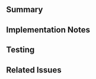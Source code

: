 <!--
    Thank you for submitting a pull request! We appreciate your time and effort.
    Please make sure you have read our contributing guidelines before posting a PR
    https://github.com/eternagame/.github/blob/main/CONTRIBUTING.md

    Please title your PR according to the conventional commits standard - see the contributing
    guidelines for more info. Additionally, help us review your changes and provide a record for
    later reference by providing the information below. Note that the PR description will be used
    as the commit description when the PR is merged, so please keep it up to date as you make any changes!
-->

## Summary
<!--
    What is the motivation for making this change? If applicable, how does this change affect the
    behavior of the application/library? What was the behavior before, and what is it now? If there
    were any trade-offs or possible alternative behaviors that you considered, what were they and why
    did you decide on this approach?

    Provide samples as appropriate. If there are visual changes, include screenshots or video!
-->

## Implementation Notes
<!--
    Provide a high-level overview of these changes on a technical level. What was changed in the code?
    If there were any trade-offs or possible alternative implementations that you considered, what
    were they and why did you decide on this approach? Provide any additional context beyond what is
    recorded in the code (eg, comments) that could be useful if someone wants to understand what your
    code does and why it was done that way later.
-->

## Testing
<!--
    How did you verify that this change works as intended? Automated tests? Comparing results when running
    an application? What scenarios did you consider when testing? If it is a user interface change, did you
    test it on a variety of screen sizes?
-->

## Related Issues
<!--
    If this PR should close an existing issue, please reference it like "Resolves #1234"
    If this PR should not close but is related to an existing issue, please make a note of it like "Related issue: #1234"
-->
